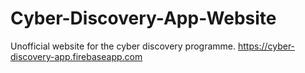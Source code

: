 # Cyber-Discovery-App-Website
Unofficial website for the cyber discovery programme.
https://cyber-discovery-app.firebaseapp.com
